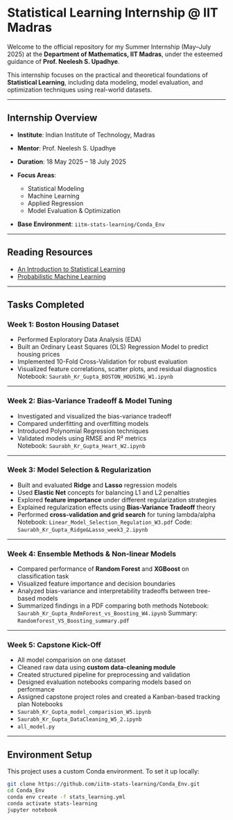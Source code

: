 # Statistical Learning Internship @ IIT Madras

Welcome to the official repository for my Summer Internship (May–July 2025) at the **Department of Mathematics, IIT Madras**, under the esteemed guidance of **Prof. Neelesh S. Upadhye**.

This internship focuses on the practical and theoretical foundations of **Statistical Learning**, including data modeling, model evaluation, and optimization techniques using real-world datasets.

---

##  Internship Overview

- **Institute**: Indian Institute of Technology, Madras  
- **Mentor**: Prof. Neelesh S. Upadhye  
- **Duration**: 18 May 2025 – 18 July 2025  
- **Focus Areas**:  
  - Statistical Modeling  
  - Machine Learning  
  - Applied Regression  
  - Model Evaluation & Optimization  

- **Base Environment**: `iitm-stats-learning/Conda_Env`

---

## Reading Resources
- [An Introduction to Statistical Learning](https://www.statlearning.com/?utm_source=chatgpt.com)
- [Probabilistic Machine Learning](https://probml.github.io/pml-book/?utm_source=chatgpt.com)

---

## Tasks Completed

###  Week 1: Boston Housing Dataset
- Performed Exploratory Data Analysis (EDA)
- Built an Ordinary Least Squares (OLS) Regression Model to predict housing prices
- Implemented 10-Fold Cross-Validation for robust evaluation
- Visualized feature correlations, scatter plots, and residual diagnostics  
   Notebook: `Saurabh_Kr_Gupta_BOSTON_HOUSING_W1.ipynb`

---

###  Week 2: Bias-Variance Tradeoff & Model Tuning
- Investigated and visualized the bias-variance tradeoff
- Compared underfitting and overfitting models
- Introduced Polynomial Regression techniques
- Validated models using RMSE and R² metrics  
   Notebook: `Saurabh_Kr_Gupta_Heart_W2.ipynb`

---

### Week 3: Model Selection & Regularization

* Built and evaluated **Ridge** and **Lasso** regression models
* Used **Elastic Net** concepts for balancing L1 and L2 penalties
* Explored **feature importance** under different regularization strategies
* Explained regularization effects using **Bias-Variance Tradeoff** theory
* Performed **cross-validation and grid search** for tuning lambda/alpha
  Notebook: `Linear_Model_Selection_Regulation_W3.pdf`
  Code: `Saurabh_Kr_Gupta_Ridge&Lasso_week3_2.ipynb`

---

### Week 4: Ensemble Methods & Non-linear Models

* Compared performance of **Random Forest** and **XGBoost** on classification task
* Visualized feature importance and decision boundaries
* Analyzed bias-variance and interpretability tradeoffs between tree-based models
* Summarized findings in a PDF comparing both methods
  Notebook: `Saurabh_Kr_Gupta_RndmForest_vs_Boosting_W4.ipynb`
  Summary: `Randomforest_VS_Boosting_summary.pdf`

---

### Week 5: Capstone Kick-Off

* All model comparision on one dataset
* Cleaned raw data using **custom data-cleaning module**
* Created structured pipeline for preprocessing and validation
* Designed evaluation notebooks comparing models based on performance
* Assigned capstone project roles and created a Kanban-based tracking plan
  Notebooks
* `Saurabh_Kr_Gupta_model_comparision_W5.ipynb`
* `Saurabh_Kr_Gupta_DataCleaning_W5_2.ipynb`
* `all_model.py`
---


##  Environment Setup

This project uses a custom Conda environment. To set it up locally:

```bash
git clone https://github.com/iitm-stats-learning/Conda_Env.git
cd Conda_Env
conda env create -f stats_learning.yml
conda activate stats-learning
jupyter notebook
